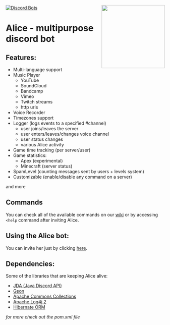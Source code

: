 [![Discord Bots](https://discordbots.org/api/widget/status/537011515014774785.svg)](https://discordbots.org/bot/537011515014774785)
<img align="right" src="https://cdn.discordapp.com/attachments/582702538877435914/632705414563364884/alice_avatar_cropped.png" height="200" width="200">

# Alice - multipurpose discord bot
## Features:
- Multi-language support
- Music Player
    - YouTube
    - SoundCloud
    - Bandcamp
    - Vimeo
    - Twitch streams
    - http urls
- Voice Recorder
- Timezones support
- Logger (logs events to a specified #channel)  
  - user joins/leaves the server  
  - user enters/leaves/changes voice channel  
  - user status changes  
  - various Alice activity  
- Game time tracking (per server/user)  
- Game statistics:  
  - Apex (experimental)  
  - Minecraft (server status)  
- SpamLevel (counting messages sent by users + levels system)  
- Customizable (enable/disable any command on a server) 

and more

## Commands

You can check all of the available commands on our [wiki](https://github.com/efekt/Alice/wiki/Commands) or by accessing `<help` command after inviting Alice.

## Using the Alice bot:
You can invite her just by clicking [here](https://discordapp.com/api/oauth2/authorize?client_id=537011515014774785&scope=bot&permissions=3533920).

## Dependencies:
Some of the libraries that are keeping Alice alive:  
- [JDA (Java Discord API)](https://github.com/DV8FromTheWorld/JDA)  
- [Gson](https://github.com/google/gson)  
- [Apache Commons Collections](https://github.com/apache/commons-collections)  
- [Apache Log4j 2](https://github.com/apache/logging-log4j2)  
- [Hibernate ORM](https://github.com/hibernate/hibernate-orm)  

*for more check out the pom.xml file*
